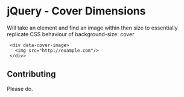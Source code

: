 
# jQuery - Cover Dimensions

Will take an element and find an image within then size to essentially replicate CSS behaviour of background-size: cover

```
 <div data-cover-image>
   <img src="http://example.com"/>
 </div>
```

## Contributing

Please do.
